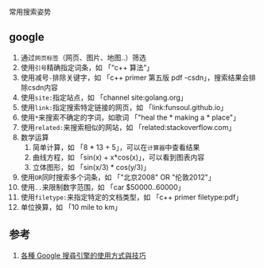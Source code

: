 常用搜索姿势

## google

1. 通过``网页标签``（网页、图片、地图..）筛选
2. 使用``引号``精确指定词条，如 「“c++ 算法”」
3. 使用减号``-``排除关键字，如 「c++ primer 第五版 pdf -csdn」，搜索结果会排除csdn内容
4. 使用``site:``指定站点，如 「channel site:golang.org」
5. 使用``link:``指定搜索特定链接的网页，如 「link:funsoul.github.io」
6. 使用``*``来搜索不确定的字词，如歌词 「"heal the \* making a \* place"」
7. 使用``related:``来搜索相似的网站，如 「related:stackoverflow.com」
8. 数学运算
    1. 简单计算，如 「8 * 13 + 5」，可以在``计算器``中查看结果
    2. 曲线方程，如 「sin(x) + x\*cos(x)」，可以看到图表内容
    3. 立体图形，如 「sin(x/3) * cos(y/3)」
9. 使用``OR``同时搜索多个词条，如 「"北京2008" OR "伦敦2012"」
10. 使用``..``来限制数字范围，如 「car $50000..60000」
11. 使用``filetype:``来指定特定的文档类型，如 「c++ primer filetype:pdf」
12. 单位换算，如 「10 mile to km」


## 参考

1. [各種 Google 搜尋引擎的使用方式與技巧](https://blog.gtwang.org/tips/tips-use-google-search-efficiently/)